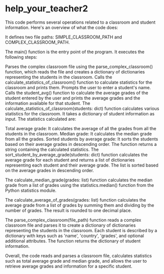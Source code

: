 # help_your_teacher2

This code performs several operations related to a classroom and student information. Here's an overview of what the code does:

It defines two file paths: SIMPLE_CLASSROOM_PATH and COMPLEX_CLASSROOM_PATH.

The main() function is the entry point of the program. It executes the following steps:

Parses the complex classroom file using the parse_complex_classroom() function, which reads the file and creates a dictionary of dictionaries representing the students in the classroom.
Calls the calculate_statistics_of_classroom() function to calculate statistics for the classroom and prints them.
Prompts the user to enter a student's name.
Calls the student_avg() function to calculate the average grades of the student entered by the user and prints the average grades and the information available for that student.
The calculate_statistics_of_classroom(students: dict) function calculates various statistics for the classroom. It takes a dictionary of student information as input. The statistics calculated are:

Total average grade: It calculates the average of all the grades from all the students in the classroom.
Median grade: It calculates the median grade from all the grades.
Sorted students by average grade: It sorts the students based on their average grades in descending order.
The function returns a string containing the calculated statistics.
The sort_student_by_average_grade(students: dict) function calculates the average grade for each student and returns a list of dictionaries representing each student and their average grade. The list is sorted based on the average grades in descending order.

The calculate_median_grade(grades: list) function calculates the median grade from a list of grades using the statistics.median() function from the Python statistics module.

The calculate_average_of_grades(grades: list) function calculates the average grade from a list of grades by summing them and dividing by the number of grades. The result is rounded to one decimal place.

The parse_complex_classroom(file_path) function reads a complex classroom file and parses it to create a dictionary of dictionaries representing the students in the classroom. Each student is described by a dictionary with keys such as 'name', 'country', 'grades', and optional additional attributes. The function returns the dictionary of student information.

Overall, the code reads and parses a classroom file, calculates statistics such as total average grade and median grade, and allows the user to retrieve average grades and information for a specific student.




